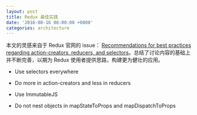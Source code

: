 ```yaml
---
layout: post
title: Redux 最佳实践
date: '2016-08-16 08:00:00 +0800'
categories: architecture
---
```


本文的灵感来自于 Redux 官网的 issue： [Recommendations for best practices regarding action-creators, reducers, and selectors](https://github.com/reactjs/redux/issues/1171)。总结了讨论内容的基础上并不断完善，以期为 Redux 使用者提供思路，构建更为健壮的应用。

- Use selectors everywhere

- Do more in action-creators and less in reducers

- Use ImmutableJS

- Do not nest objects in mapStateToProps and mapDispatchToProps
